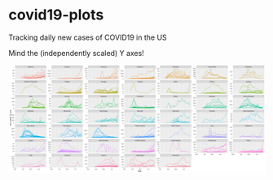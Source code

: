 # covid19-plots

Tracking daily new cases of COVID19 in the US

Mind the (independently scaled) Y axes!

![](covid19_plot_2020_06_26.png)
